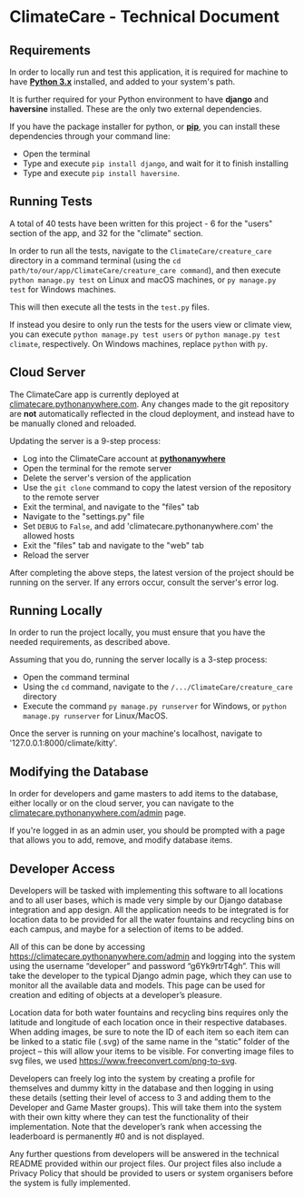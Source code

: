 # ClimateCare - Technical Document

## Requirements

In order to locally run and test this application, it is 
required for machine to have [**Python 3.x**](https://www.python.org/downloads/)
installed, and added to your system's path.

It is further required for your Python environment to have
**django** and **haversine** installed. These are the only
two external dependencies.

If you have the package installer for python, or
[**pip**](https://pypi.org/project/pip/), you can install
these dependencies through your command line:
- Open the terminal
- Type and execute `pip install django`, and wait for it to 
finish installing
- Type and execute `pip install haversine`.

## Running Tests

A total of 40 tests have been written for this project - 6
for the "users" section of the app, and 32 for the "climate"
section.

In order to run all the tests, navigate to the 
`ClimateCare/creature_care` directory in a command terminal
(using the `cd path/to/our/app/ClimateCare/creature_care
command`), and then execute `python manage.py test` on Linux
and macOS machines, or `py manage.py test` for Windows 
machines.

This will then execute all the tests in the `test.py` files.

If instead you desire to only run the tests for the users view
or climate view, you can execute `python manage.py test users` or
`python manage.py test climate`, respectively. On Windows
machines, replace `python` with `py`.

## Cloud Server

The ClimateCare app is currently deployed at
[climatecare.pythonanywhere.com](https://climatecare.pythonanywhere.com/climate/kitty).
Any changes made to the git repository are **not** automatically
reflected in the cloud deployment, and instead have to be
manually cloned and reloaded.

Updating the server is a 9-step process:
- Log into the ClimateCare account at [**pythonanywhere**](https://www.pythonanywhere.com)
- Open the terminal for the remote server
- Delete the server's version of the application
- Use the `git clone` command to copy the latest version of
the repository to the remote server
- Exit the terminal, and navigate to the "files" tab
- Navigate to the "settings.py" file
- Set `DEBUG` to `False`, and add 'climatecare.pythonanywhere.com'
the allowed hosts
- Exit the "files" tab and navigate to the "web" tab
- Reload the server

After completing the above steps, the latest version of the project
should be running on the server. If any errors occur,
consult the server's error log.

## Running Locally

In order to run the project locally, you must ensure that you
have the needed requirements, as described above.

Assuming that you do, running the server locally is a 3-step
process:
- Open the command terminal
- Using the `cd` command, navigate to the `/.../ClimateCare/creature_care`
directory
- Execute the command `py manage.py runserver` for Windows, or `python manage.py runserver`
for Linux/MacOS.

Once the server is running on your machine's localhost, navigate to
'127.0.0.1:8000/climate/kitty'.

## Modifying the Database

In order for developers and game masters to add items to the database, either
locally or on the cloud server, you can navigate to the
[climatecare.pythonanywhere.com/admin](https://climatecare.pythonanywhere.com/admin)
page.

If you're logged in as an admin user, you should be
prompted with a page that allows you to add, remove, and modify
database items.

## Developer Access

Developers will be tasked with implementing this software to all locations and
to all user bases, which is made very simple by our Django database integration
and app design. All the application needs to be integrated is for location data
to be provided for all the water fountains and recycling bins on each campus,
and maybe for a selection of items to be added.

All of this can be done by accessing https://climatecare.pythonanywhere.com/admin
and logging into the system using the username “developer” and password “g6Yk9rtrT4gh”.
This will take the developer to the typical Django admin page, which they can use to
monitor all the available data and models. This page can be used for creation and
editing of objects at a developer’s pleasure. 

Location data for both water fountains and recycling bins requires only the
latitude and longitude of each location once in their respective databases.
When adding images, be sure to note the ID of each item so each item can be
linked to a static file (.svg) of the same name in the “static” folder of the
project – this will allow your items to be visible. For converting image files
to svg files, we used https://www.freeconvert.com/png-to-svg.

Developers can freely log into the system by creating a profile for themselves
and dummy kitty in the database and then logging in using these details
(setting their level of access to 3 and adding them to the Developer and Game
Master groups). This will take them into the system with their own kitty where
they can test the functionality of their implementation. Note that the
developer’s rank when accessing the leaderboard is permanently #0 and is not
displayed.

Any further questions from developers will be answered in the technical README
provided within our project files. Our project files also include a Privacy
Policy that should be provided to users or system organisers before the system
is fully implemented.